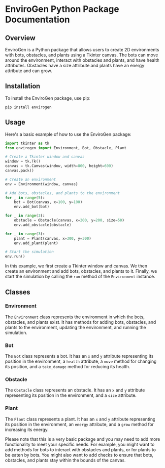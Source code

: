 # EnviroGen Python Package Documentation

## Overview

EnviroGen is a Python package that allows users to create 2D environments with bots, obstacles, and plants using a Tkinter canvas. The bots can move around the environment, interact with obstacles and plants, and have health attributes. Obstacles have a size attribute and plants have an energy attribute and can grow.

## Installation

To install the EnviroGen package, use pip:

```
pip install envirogen
```

## Usage

Here's a basic example of how to use the EnviroGen package:

```python
import tkinter as tk
from envirogen import Environment, Bot, Obstacle, Plant

# Create a Tkinter window and canvas
window = tk.Tk()
canvas = tk.Canvas(window, width=800, height=600)
canvas.pack()

# Create an environment
env = Environment(window, canvas)

# Add bots, obstacles, and plants to the environment
for _ in range(5):
    bot = Bot(canvas, x=100, y=100)
    env.add_bot(bot)

for _ in range(3):
    obstacle = Obstacle(canvas, x=200, y=200, size=50)
    env.add_obstacle(obstacle)

for _ in range(3):
    plant = Plant(canvas, x=300, y=300)
    env.add_plant(plant)

# Start the simulation
env.run()
```

In this example, we first create a Tkinter window and canvas. We then create an environment and add bots, obstacles, and plants to it. Finally, we start the simulation by calling the `run` method of the `Environment` instance.

## Classes

### Environment

The `Environment` class represents the environment in which the bots, obstacles, and plants exist. It has methods for adding bots, obstacles, and plants to the environment, updating the environment, and running the simulation.

### Bot

The `Bot` class represents a bot. It has an `x` and `y` attribute representing its position in the environment, a `health` attribute, a `move` method for changing its position, and a `take_damage` method for reducing its health.

### Obstacle

The `Obstacle` class represents an obstacle. It has an `x` and `y` attribute representing its position in the environment, and a `size` attribute.

### Plant

The `Plant` class represents a plant. It has an `x` and `y` attribute representing its position in the environment, an `energy` attribute, and a `grow` method for increasing its energy.

Please note that this is a very basic package and you may need to add more functionality to meet your specific needs. For example, you might want to add methods for bots to interact with obstacles and plants, or for plants to be eaten by bots. You might also want to add checks to ensure that bots, obstacles, and plants stay within the bounds of the canvas.
